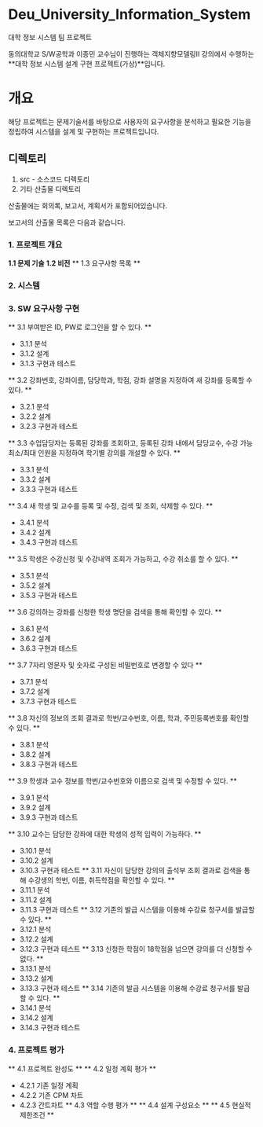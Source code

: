 # Deu_University_Information_System
대학 정보 시스템 팀 프로젝트

동의대학교 S/W공학과 이종민 교수님이 진행하는 객체지향모델링II 강의에서
수행하는 **대학 정보 시스템 설계 구현 프로젝트(가상)**입니다.

# 개요

해당 프로젝트는 문제기술서를 바탕으로 사용자의 요구사항을 분석하고 
필요한 기능을 정립하여 시스템을 설계 및 구현하는 프로젝트입니다.


## 디렉토리

1. src - 소스코드 디렉토리
2. 기타 산출물 디렉토리

산출물에는 회의록, 보고서, 계획서가 포함되어있습니다.

보고서의 산출물 목록은 다음과 같습니다.

### 1. 프로젝트 개요
  **1.1 문제 기술**
  **1.2 비전**
  ** 1.3 요구사항 목록 **

### 2. 시스템

### 3. SW 요구사항 구현
** 3.1 부여받은 ID, PW로 로그인을 할 수 있다. **
   - 3.1.1 분석
   - 3.1.2 설계
   - 3.1.3 구현과 테스트

** 3.2 강좌번호, 강좌이름, 담당학과, 학점, 강좌 설명을 지정하여 새 강좌를 등록할 수 있다. **
   - 3.2.1 분석
   - 3.2.2 설계
   - 3.2.3 구현과 테스트

** 3.3 수업담당자는 등록된 강좌를 조회하고, 등록된 강좌 내에서 담당교수, 수강 가능 최소/최대 인원을 지정하여 학기별 강의를 개설할 수 있다. **
   - 3.3.1 분석
   - 3.3.2 설계
   - 3.3.3 구현과 테스트

** 3.4 새 학생 및 교수를 등록 및 수정, 검색 및 조회, 삭제할 수 있다. **
   - 3.4.1 분석
   - 3.4.2 설계
   - 3.4.3 구현과 테스트

** 3.5 학생은 수강신청 및 수강내역 조회가 가능하고, 수강 취소를 할 수 있다. **
   - 3.5.1 분석
   - 3.5.2 설계
   - 3.5.3 구현과 테스트

** 3.6 강의하는 강좌를 신청한 학생 명단을 검색을 통해 확인할 수 있다. **
   - 3.6.1 분석
   - 3.6.2 설계
   - 3.6.3 구현과 테스트

** 3.7 7자리 영문자 및 숫자로 구성된 비밀번호로 변경할 수 있다 **
   - 3.7.1 분석
   - 3.7.2 설계
   - 3.7.3 구현과 테스트

** 3.8 자신의 정보의 조회 결과로 학번/교수번호, 이름, 학과, 주민등록번호를 확인할 수 있다. **
   - 3.8.1 분석
   - 3.8.2 설계
   - 3.8.3 구현과 테스트

** 3.9 학생과 교수 정보를 학번/교수번호와 이름으로 검색 및 수정할 수 있다. **
   - 3.9.1 분석
   - 3.9.2 설계
   - 3.9.3 구현과 테스트

** 3.10 교수는 담당한 강좌에 대한 학생의 성적 입력이 가능하다. **
   - 3.10.1 분석
   - 3.10.2 설계
   - 3.10.3 구현과 테스트
** 3.11 자신이 담당한 강의의 출석부 조회 결과로 검색을 통해 수강생의 학번, 이름, 취득학점을 확인할 수 있다. **
   - 3.11.1 분석
   - 3.11.2 설계
   - 3.11.3 구현과 테스트
** 3.12 기존의 발급 시스템을 이용해 수강료 청구서를 발급할 수 있다. **
   - 3.12.1 분석
   - 3.12.2 설계
   - 3.12.3 구현과 테스트
** 3.13 신청한 학점이 18학점을 넘으면 강의를 더 신청할 수 없다. **
   - 3.13.1 분석
   - 3.13.2 설계
   - 3.13.3 구현과 테스트
** 3.14 기존의 발급 시스템을 이용해 수강료 청구서를 발급할 수 있다. **
   - 3.14.1 분석
   - 3.14.2 설계
   - 3.14.3 구현과 테스트


### 4. 프로젝트 평가
** 4.1 프로젝트 완성도 **
** 4.2 일정 계획 평가 **
   - 4.2.1 기존 일정 계획
   - 4.2.2 기존 CPM 차트
   - 4.2.3 간트차트
** 4.3 역할 수행 평가 **
** 4.4 설계 구성요소 **
** 4.5 현실적 제한조건 **
